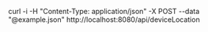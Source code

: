 curl -i -H "Content-Type: application/json" -X POST --data "@example.json"  http://localhost:8080/api/deviceLocation 

